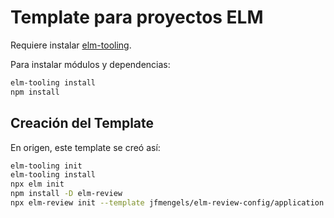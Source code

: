 # Template para proyectos ELM

Requiere instalar [elm-tooling][1].

Para instalar módulos y dependencias:

```bash
elm-tooling install
npm install
```

## Creación del Template

En origen, este template se creó así:

```bash
elm-tooling init
elm-tooling install
npx elm init
npm install -D elm-review
npx elm-review init --template jfmengels/elm-review-config/application
```

[1]: https://elm-tooling.github.io/elm-tooling-cli/ "Elm-tooling"
